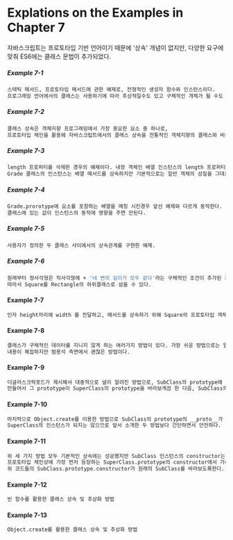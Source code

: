 # Explations on the Examples in Chapter 7

자바스크립트는 프로토타입 기반 언어이기 때문에 '상속' 개념이 없지만, 다양한 요구에 맞춰 ES6에는 클래스 문법이 추가되었다.


##### Example 7-1
```bash
스태틱 메서드, 프로토타입 메서드에 관한 예제로, 전형적인 생성자 함수와 인스턴스이다. 
프로그래밍 언어에서의 클래스는 사용하기에 따라 추상적일수도 있고 구체적인 개체가 될 수도 있다.
```

##### Example 7-2
```bash
클래스 상속은 객체지향 프로그래밍에서 가장 중요한 요소 중 하나로,
프로토타입 체인을 활용헤 자바스크립트에서의 클래스 상속을 전통적인 객체지향의 클래스와 비슷한 형태로 구현한다.
```

##### Example 7-3
```bash
length 프로퍼티를 삭제한 경우의 예제이다. 내장 객체인 배열 인스턴스의 length 프로퍼티는 configurable 속성이 false라서 삭제가 불가능하지만,
Grade 클래스의 인스턴스는 배열 메서드를 상속하지만 기본적으로는 일반 객체의 성질을 그대로 지니므로 삭제가 가능해서 문제가 된다.
```

##### Example 7-4
```bash
Grade.prorotype에 요소를 포함하는 배열을 매칭 시킨경우 앞선 예제와 다르게 동작한다. 
클래스에 있는 값이 인스턴스의 동작에 영향을 주면 안된다.
```

##### Example 7-5
```bash
사용자가 정의한 두 클래스 사이에서의 상속관계를 구현한 예제.
```

##### Example 7-6
```bash
원래부터 정사각형은 직사각형에 + '네 변의 길이가 모두 같다'라는 구체적인 조건이 추가된 개념이다. 
따라서 Square를 Rectangle의 하위클래스로 삼을 수 있다. 
```

#### Example 7-7
```bash
인자 height자리에 width 를 전달하고, 메서드를 상속하기 위해 Square의 프로토타입 객체에 Rectangle의 인스턴스를 부여했다. 
```

#### Example 7-8
```bash
클래스가 구체적인 데이터를 지니지 않게 하는 여러가지 방법이 있다. 가장 쉬운 방법으로는 일단 만들고 나서 프로퍼티들을 일일이 지우고 더는 새로운 프로퍼티를 추가하는 것이다.
내용이 복잡하지만 범용석 측면에서 괜찮은 방법이다.
```

#### Example 7-9
```bash
더글라스크락포드가 제시해서 대중적으로 널리 알려진 방법으로, SubClass의 prototype에 직접 SuperClass의 인스턴스를 할당하는 대신 아무런 프로퍼티를 생성하지 않는 빈 생성자 함수를 하나 더
만들어서 그 prototype이 SuperClass의 prototype을 바라보게끔 한 다음, SubClass의 prototype에는 Bridge의 인스턴스를 할당하게 하는 것이다.
```

#### Example 7-10
```bash
마지막으로 Object.create를 이용한 방법으로 SubClass의 prototype의 __proto__가 SuperClass의 prototpye을 바라보되, 
SuperClass의 인스턴스가 되지는 않으므로 앞서 소개한 두 방법보다 간단하면서 안전하다. 
```

#### Example 7-11
```bash
위 세 가지 방법 모두 기본적인 상속에는 성공했지만 SubClass 인스턴스의 constructor는 여전히 SuperClass를 가리키는 상태이다.
프로토타입 체인상에 가장 먼저 등장하는 SuperClass.prototype의 constructor에서 가리키는 대상, 즉 SuperClass가 출력될 뿐이다.
위 코드들의 SubClass.prototype.constructor가 원래의 SubClass를 바라보도록한다.
```

#### Example 7-12
```bash
빈 함수를 활용한 클래스 상속 및 추상화 방법
```

#### Example 7-13
```bash
Object.create를 활용한 클래스 상속 및 추상화 방법
```